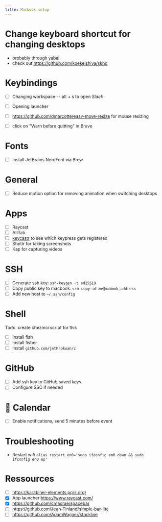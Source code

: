 ```yaml
---
title: Macbook setup
---
```


# Change keyboard shortcut for changing desktops
- probably through yabai 
- check out https://github.com/koekeishiya/skhd

# Keybindings
- [ ] Changing workspace
   -- alt + s to open *Slack*
- [ ] Opening launcher
- [ ] https://github.com/dmarcotte/easy-move-resize for mouse resizing
- [ ] click on "Warn before quitting" in Brave


# Fonts
- [ ] Install JetBrains NerdFont via Brew

# General 
- [ ] Reduce motion option for removing animation when switching desktops

# Apps
- [ ] Raycast
- [ ] AltTab
- [ ] [keycastr](https://github.com/keycastr/keycastr) to see which keypress gets registered
- [ ] Shottr for taking screenshots 
- [ ] Kap for capturing videos 

# SSH
- [ ] Generate ssh key: `ssh-keygen -t ed25519`
- [ ] Copy public key to macbook: `ssh-copy-id me@mabook_address` 
- [ ] Add new host to `~/.ssh/config`

# Shell 
Todo: create chezmoi script for this
- [ ] Install fish
- [ ] Install fisher
- [ ] Install `github.com/jethrokuan/z`

# GitHub
- [ ] Add ssh key to GitHub saved keys
- [ ] Configure SSO if needed

# 📅 Calendar
- [ ] Enable notifications, send 5 minutes before event



# Troubleshooting

- Restart wifi
`alias restart_en0='sudo ifconfig en0 down && sudo ifconfig en0 up'`


# Ressources
- [ ]  https://karabiner-elements.pqrs.org/
- [X] App launcher https://www.raycast.com/
- [X] https://github.com/cmacrae/spacebar
- [ ] https://github.com/Jean-Tinland/simple-bar-lite
- [ ] https://github.com/AdamWagner/stackline
